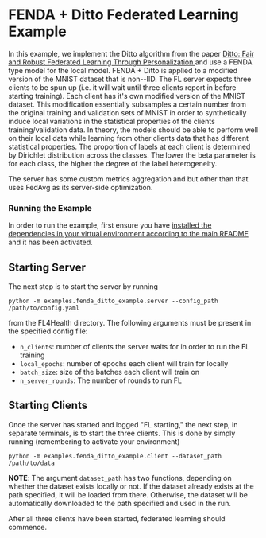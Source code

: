 # FENDA + Ditto Federated Learning Example

In this example, we implement the Ditto algorithm from the paper [Ditto: Fair and Robust Federated Learning Through Personalization
](https://arxiv.org/abs/2012.04221) and use a FENDA type model for the local model. FENDA + Ditto is applied to a modified version of the MNIST dataset that is non--IID. The FL server expects three clients to be spun up (i.e. it will wait until three clients report in before starting training). Each client has it's own modified version of the MNIST dataset. This modification essentially subsamples a certain number from the original training and validation sets of MNIST in order to synthetically induce local variations in the statistical properties of the clients training/validation data. In theory, the models should be able to perform well on their local data while learning from other clients data that has different statistical properties. The proportion of labels at each client is determined by Dirichlet distribution across the classes.
The lower the beta parameter is for each class, the higher the degree of the label heterogeneity.

The server has some custom metrics aggregation and but other than that uses FedAvg as its server-side optimization.

### Running the Example

In order to run the example, first ensure you have [installed the dependencies in your virtual environment according to the main README](/README.md#development-requirements) and it has been activated.

## Starting Server

The next step is to start the server by running
```
python -m examples.fenda_ditto_example.server --config_path /path/to/config.yaml
```
from the FL4Health directory. The following arguments must be present in the specified config file:
* `n_clients`: number of clients the server waits for in order to run the FL training
* `local_epochs`: number of epochs each client will train for locally
* `batch_size`: size of the batches each client will train on
* `n_server_rounds`: The number of rounds to run FL

## Starting Clients

Once the server has started and logged "FL starting," the next step, in separate terminals, is to start the three
clients. This is done by simply running (remembering to activate your environment)
```
python -m examples.fenda_ditto_example.client --dataset_path /path/to/data
```
**NOTE**: The argument `dataset_path` has two functions, depending on whether the dataset exists locally or not. If
the dataset already exists at the path specified, it will be loaded from there. Otherwise, the dataset will be
automatically downloaded to the path specified and used in the run.

After all three clients have been started, federated learning should commence.
